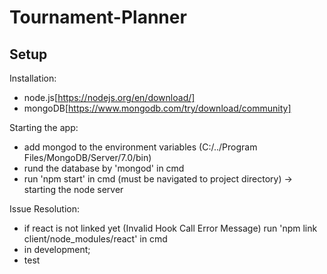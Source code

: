 # Tournament-Planner

## Setup

Installation:
- node.js[https://nodejs.org/en/download/]
- mongoDB[https://www.mongodb.com/try/download/community]


Starting the app:
- add mongod to the environment variables (C:/../Program Files/MongoDB/Server/7.0/bin)
- rund the database by 'mongod' in cmd
- run 'npm start' in cmd (must be navigated to project directory) -> starting the node server


Issue Resolution:
- if react is not linked yet (Invalid Hook Call Error Message) run 'npm link client/node_modules/react' in cmd
- in development;
- test
